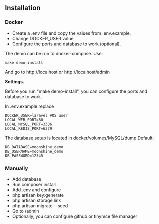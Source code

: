 ## Installation

### Docker
 - Create a .env file and copy the values from .env.example,
 - Change DOCKER_USER value,
 - Configure the ports and database to work (optional).

The demo can be run to docker-compose. Use:
```
make demo-install
```
And go to http://localhost or http://localhost/admin

**Settings.**

Before you run "make demo-install", you can configure the ports and database to work.

In .env.example replace
```
DOCKER_USER=laravel #OS user
LOCAL_WEB_PORT=80
LOCAL_MYSQL_PORT=3306
LOCAL_REDIS_PORT=6379
```

The database setup is located in docker/volumes/MySQL/dump
Default:
```
DB_DATABASE=moonshine_demo
DB_USERNAME=moonshine_demo
DB_PASSWORD=12345
```

### Manually
- Add database
- Run composer install
- Add .env and configure
- php artisan key:generate
- php artisan storage:link
- php artisan migrate --seed
- Go to /admin
- Optionally, you can configure github or tinymce file manager